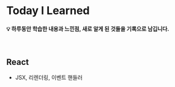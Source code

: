 # Today I Learned
#### 💡 하루동안 학습한 내용과 느낀점, 새로 알게 된 것들을 기록으로 남깁니다.
<br>

## React
- JSX, 리렌더링, 이벤트 핸들러
